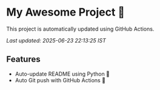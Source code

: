 # My Awesome Project 🚀

This project is automatically updated using GitHub Actions.

_Last updated: 2025-06-23 22:13:25 IST_

## Features
- Auto-update README using Python 🐍
- Auto Git push with GitHub Actions 🤖

